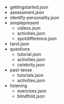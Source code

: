 - gettingstarted.json
- assessment.json
- identify-personality.json
- simplepresent
  - videos.json
  - activities.json
  - spotdifference.json
- tarot.json
- questions
  - tutorial.json
  - activities.json
  - celebrity.json
- past-tense
  - tutorials.json
  - activities.json
- listening
  - exercises.json
  - blindfold.json